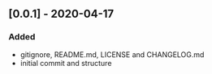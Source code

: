 ## [0.0.1] - 2020-04-17

### Added
- gitignore, README.md, LICENSE and CHANGELOG.md
- initial commit and structure